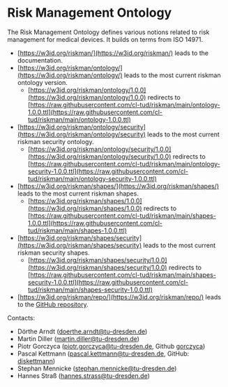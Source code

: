 # Risk Management Ontology

The Risk Management Ontology defines various notions related to risk management for medical devices. It builds on terms from ISO 14971.

- [https://w3id.org/riskman/](https://w3id.org/riskman/) leads to the documentation.
- [https://w3id.org/riskman/ontology/](https://w3id.org/riskman/ontology/) leads to the most current riskman ontology version.
  - [https://w3id.org/riskman/ontology/1.0.0](https://w3id.org/riskman/ontology/1.0.0) redirects to [https://raw.githubusercontent.com/cl-tud/riskman/main/ontology-1.0.0.ttl](https://raw.githubusercontent.com/cl-tud/riskman/main/ontology-1.0.0.ttl)
- [https://w3id.org/riskman/ontology/security](https://w3id.org/riskman/ontology/security) leads to the most current riskman security ontology.
  - [https://w3id.org/riskman/ontology/security/1.0.0](https://w3id.org/riskman/ontology/security/1.0.0) redirects to [https://raw.githubusercontent.com/cl-tud/riskman/main/ontology-security-1.0.0.ttl](https://raw.githubusercontent.com/cl-tud/riskman/main/ontology-security-1.0.0.ttl)
- [https://w3id.org/riskman/shapes/](https://w3id.org/riskman/shapes/) leads to the most current riskman shapes.
  - [https://w3id.org/riskman/shapes/1.0.0](https://w3id.org/riskman/shapes/1.0.0) redirects to [https://raw.githubusercontent.com/cl-tud/riskman/main/shapes-1.0.0.ttl](https://raw.githubusercontent.com/cl-tud/riskman/main/shapes-1.0.0.ttl)
- [https://w3id.org/riskman/shapes/security](https://w3id.org/riskman/shapes/security) leads to the most current riskman security shapes.
  - [https://w3id.org/riskman/shapes/security/1.0.0](https://w3id.org/riskman/shapes/security/1.0.0) redirects to [https://raw.githubusercontent.com/cl-tud/riskman/main/shapes-security-1.0.0.ttl](https://raw.githubusercontent.com/cl-tud/riskman/main/shapes-security-1.0.0.ttl)
- [https://w3id.org/riskman/repo/](https://w3id.org/riskman/repo/) leads to the [GitHub repository](https://github.com/cl-tud/riskman/).

Contacts:
- Dörthe Arndt (<doerthe.arndt@tu-dresden.de>)
- Martin Diller (<martin.diller@tu-dresden.de>)
- Piotr Gorczyca (<piotr.gorczyca@tu-dresden.de>, Github [gorczyca](https://github.com/gorczyca))
- Pascal Kettmann (<pascal.kettmann@tu-dresden.de>, GitHub: [diskettmann](https://github.com/diskettmann))
- Stephan Mennicke (<stephan.mennicke@tu-dresden.de>)
- Hannes Straß (<hannes.strass@tu-dresden.de>)
